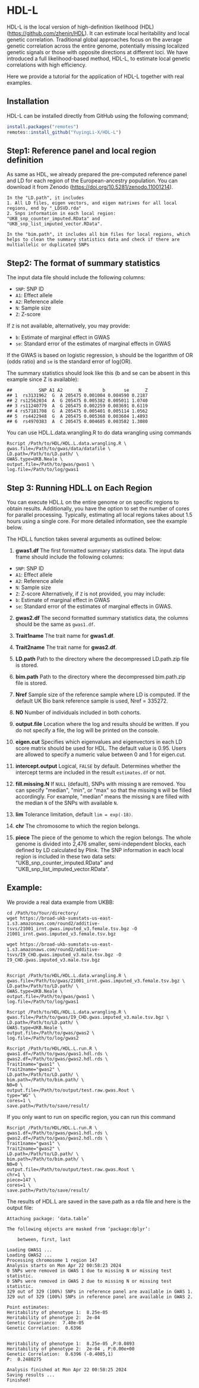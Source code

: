 # HDL-L
HDL-L is the local version of high-definition likelihood (HDL) (https://github.com/zhenin/HDL). It can estimate local heritability and local genetic correlation.
Traditional global approaches focus on the average genetic correlation across the entire genome, potentially missing localized genetic signals or those with opposite directions at different loci. We have introduced a full likelihood-based method, HDL-L, to estimate local genetic correlations with high efficiency.

Here we provide a tutorial for the application of HDL-L together with real examples.
## Installation 
HDL-L can be installed directly from GitHub using the following command;
```R
install.packages("remotes")
remotes::install_github("YuyingLi-X/HDL-L")
```

## Step1: Reference panel and local region definition
As same as HDL, we already prepared the pre-computed reference panel and LD for each region of the European-ancestry population. You can download it from Zenodo (https://doi.org/10.5281/zenodo.11001214).
```{r eval=FALSE}
In the "LD.path", it includes 
1. All LD files, eigen vectors, and eigen matrixes for all local regions, end by "_LDSVD.rda"
2. Snps information in each local region: "UKB_snp_counter_imputed.RData" and "UKB_snp_list_imputed_vector.RData". 

In the "bim.path", it includes all bim files for local regions, which helps to clean the summary statistics data and check if there are multiallelic or duplicated SNPs

```

## Step2: The format of summary statistics
The input data file should include the following columns:  
- `SNP`: SNP ID  
- `A1`: Effect allele  
- `A2`: Reference allele  
- `N`: Sample size  
- `Z`: Z-score  

If `Z` is not available, alternatively, you may provide:  
- `b`: Estimate of marginal effect in GWAS  
- `se`: Standard error of the estimates of marginal effects in GWAS  

If the GWAS is based on logistic regression, `b` should be the logarithm of OR (odds ratio) and `se` is the standard error of log(OR). 

The summary statistics should look like this (b and se can be absent in this example since Z is available):

```{r eval=FALSE}
##          SNP A1 A2      N        b       se      Z
## 1  rs3131962  G  A 205475 0.001004 0.004590 0.2187
## 2 rs12562034  A  G 205475 0.005382 0.005011 1.0740
## 3 rs11240779  A  G 205475 0.002259 0.003691 0.6119
## 4 rs57181708  G  A 205475 0.005401 0.005114 1.0562
## 5  rs4422948  G  A 205475 0.005368 0.003604 1.4893
## 6  rs4970383  A  C 205475 0.004685 0.003582 1.3080
```

You can use HDL.L.data.wrangling.R to do data wrangling using commands
```{bash eval=FALSE}
Rscript /Path/to/HDL/HDL.L.data.wrangling.R \
gwas.file=/Path/to/gwas/data/datafile \
LD.path=/Path/to/LD.path/ \
GWAS.type=UKB.Neale \
output.file=/Path/to/gwas/gwas1 \
log.file=/Path/to/log/gwas1
```

## Step 3: Running HDL.L on Each Region

You can execute HDL.L on the entire genome or on specific regions to obtain results. Additionally, you have the option to set the number of cores for parallel processing. Typically, estimating all local regions takes about 1.5 hours using a single core. For more detailed information, see the example below.

The HDL.L function takes several arguments as outlined below:

1. **gwas1.df**
The first formatted summary statistics data. The input data frame should include the following columns: 
- `SNP`: SNP ID
- `A1`: Effect allele
- `A2`: Reference allele
- `N`: Sample size
- `Z`: Z-score
Alternatively, if `Z` is not provided, you may include:
- `b`: Estimate of marginal effect in GWAS
- `se`: Standard error of the estimates of marginal effects in GWAS.

2. **gwas2.df**
The second formatted summary statistics data, the columns should be the same as `gwas1.df`.

3. **Trait1name**
The trait name for **gwas1.df**.

4. **Trait2name**
The trait name for **gwas2.df**.

5. **LD.path**
Path to the directory where the decompressed LD.path.zip file is stored.

6. **bim.path**
Path to the directory where the decompressed bim.path.zip file is stored.

7. **Nref**
Sample size of the reference sample where LD is computed. If the default UK Bio bank reference sample is used, Nref = 335272.

8. **N0**
Number of individuals included in both cohorts.

9. **output.file**
Location where the log and results should be written. If you do not specify a file, the log will be printed on the console.

10. **eigen.cut**
Specifies which eigenvalues and eigenvectors in each LD score matrix should be used for HDL. The default value is 0.95. Users are allowed to specify a numeric value between 0 and 1 for eigen.cut.

11. **intercept.output**
Logical, `FALSE` by default. Determines whether the intercept terms are included in the result `estimates.df` or not.

12. **fill.missing.N**
If `NULL` (default), SNPs with missing `N` are removed. You can specify "median", "min", or "max" so that the missing `N` will be filled accordingly. For example, "median" means the missing `N` are filled with the median `N` of the SNPs with available `N`.

13. **lim**
Tolerance limitation, default `lim = exp(-18)`.

14. **chr**
The chromosome to which the region belongs.

15. **piece**
The piece of the genome to which the region belongs. The whole genome is divided into 2,476 smaller, semi-independent blocks, each defined by LD calculated by Plink. The SNP information in each local region is included in these two data sets: "UKB_snp_counter_imputed.RData" and "UKB_snp_list_imputed_vector.RData".

## Example:
We provide a real data example from UKBB:
```{bash eval=FALSE}
cd /Path/to/Your/directory/
wget https://broad-ukb-sumstats-us-east-1.s3.amazonaws.com/round2/additive-tsvs/21001_irnt.gwas.imputed_v3.female.tsv.bgz -O 21001_irnt.gwas.imputed_v3.female.tsv.bgz

wget https://broad-ukb-sumstats-us-east-1.s3.amazonaws.com/round2/additive-tsvs/I9_CHD.gwas.imputed_v3.male.tsv.bgz -O I9_CHD.gwas.imputed_v3.male.tsv.bgz


Rscript /Path/to/HDL/HDL.L.data.wrangling.R \
gwas.file=/Path/to/gwas/21001_irnt.gwas.imputed_v3.female.tsv.bgz \
LD.path=/Path/to/LD.path/ \
GWAS.type=UKB.Neale \
output.file=/Path/to/gwas/gwas1 \
log.file=/Path/to/log/gwas1

Rscript /Path/to/HDL/HDL.L.data.wrangling.R \
gwas.file=/Path/to/gwas/I9_CHD.gwas.imputed_v3.male.tsv.bgz \
LD.path=/Path/to/LD.path/ \
GWAS.type=UKB.Neale \
output.file=/Path/to/gwas/gwas2 \
log.file=/Path/to/log/gwas2

Rscript /Path/to/HDL/HDL.L.run.R \
gwas1.df=/Path/to/gwas/gwas1.hdl.rds \
gwas2.df=/Path/to/gwas/gwas2.hdl.rds \
Trait1name="gwas1" \
Trait2name="gwas2" \
LD.path=/Path/to/LD.path/ \
bim.path=/Path/to/bim.path/ \
N0=0 \
output.file=/Path/to/output/test.raw.gwas.Rout \
type="WG" \
cores=1 \
save.path=/Path/to/save/result/

```

If you only want to run on specific region, you can run this command
```{bash eval=FALSE}
Rscript /Path/to/HDL/HDL.L.run.R \
gwas1.df=/Path/to/gwas/gwas1.hdl.rds \
gwas2.df=/Path/to/gwas/gwas2.hdl.rds \
Trait1name="gwas1" \
Trait2name="gwas2" \
LD.path=/Path/to/LD.path/ \
bim.path=/Path/to/bim.path/ \
N0=0 \
output.file=/Path/to/output/test.raw.gwas.Rout \
chr=1 \
piece=147 \
cores=1 \
save.path=/Path/to/save/result/

```
The results of HDL.L are saved in the save.path as a rda file and here is the output file:
```{r eval=FALSE}
Attaching package: ‘data.table’

The following objects are masked from ‘package:dplyr’:

    between, first, last

Loading GWAS1 ... 
Loading GWAS2 ... 
Processing chromosome 1 region 147 
Analysis starts on Mon Apr 22 00:58:23 2024 
0 SNPs were removed in GWAS 1 due to missing N or missing test statistic.  
0 SNPs were removed in GWAS 2 due to missing N or missing test statistic.  
329 out of 329 (100%) SNPs in reference panel are available in GWAS 1.  
329 out of 329 (100%) SNPs in reference panel are available in GWAS 2.  

Point estimates: 
Heritability of phenotype 1:  8.25e-05 
Heritability of phenotype 2:  2e-04 
Genetic Covariance:  7.40e-05 
Genetic Correlation:  0.6396 


Heritability of phenotype 1:  8.25e-05 ,P:0.0893 
Heritability of phenotype 2:  2e-04 , P:0.00e+00 
Genetic Correlation:  0.6396 (-0.4085,1) 
P:  0.2480275 

Analysis finished at Mon Apr 22 00:58:25 2024 
Saving results ... 
Finished!
```
